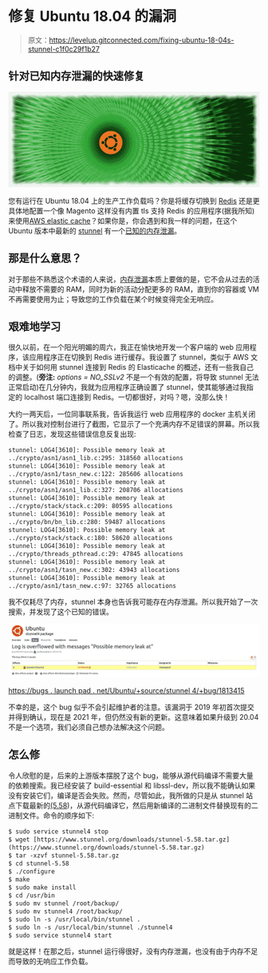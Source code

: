 # 修复 Ubuntu 18.04 的漏洞

> 原文：<https://levelup.gitconnected.com/fixing-ubuntu-18-04s-stunnel-c1f0c29f1b27>

## 针对已知内存泄漏的快速修复

![](img/02f2b6fce5bd557ab4c2699649b894d5.png)

您有运行在 Ubuntu 18.04 上的生产工作负载吗？你是将缓存切换到 [Redis](https://redis.io/) 还是更具体地配置一个像 Magento 这样没有内置 tls 支持 Redis 的应用程序(据我所知)来使用[AWS elastic cache](https://aws.amazon.com/elasticache/redis/)？如果你是，你会遇到和我一样的问题，在这个 Ubuntu 版本中最新的 [stunnel](https://www.stunnel.org/) 有一个[已知的内存泄漏](https://bugs.launchpad.net/ubuntu/+source/stunnel4/+bug/1813415)。

## 那是什么意思？

对于那些不熟悉这个术语的人来说，[内存泄漏](https://en.wikipedia.org/wiki/Memory_leak)本质上要做的是，它不会从过去的活动中释放不需要的 RAM，同时为新的活动分配更多的 RAM，直到你的容器或 VM 不再需要使用为止；导致您的工作负载在某个时候变得完全无响应。

## 艰难地学习

很久以前，在一个阳光明媚的周六，我正在愉快地开发一个客户端的 web 应用程序，该应用程序正在切换到 Redis 进行缓存。我设置了 stunnel，类似于 AWS 文档中关于如何用 stunnel 连接到 Redis 的 Elasticache 的概述，还有一些我自己的调整。(**旁注:** *options = NO_SSLv2* 不是一个有效的配置，将导致 stunnel 无法正常启动)在几分钟内，我就为应用程序正确设置了 stunnel，使其能够通过我指定的 localhost 端口连接到 Redis。一切都很好，对吗？嗯，没那么快！

大约一两天后，一位同事联系我，告诉我运行 web 应用程序的 docker 主机关闭了。所以我对控制台进行了截图，它显示了一个充满内存不足错误的屏幕。所以我检查了日志，发现这些错误信息反复出现:

```
stunnel: LOG4[3610]: Possible memory leak at ../crypto/asn1/asn1_lib.c:295: 318560 allocations
stunnel: LOG4[3610]: Possible memory leak at ../crypto/asn1/tasn_new.c:122: 285606 allocations
stunnel: LOG4[3610]: Possible memory leak at ../crypto/asn1/asn1_lib.c:327: 208706 allocations
stunnel: LOG4[3610]: Possible memory leak at ../crypto/stack/stack.c:209: 80595 allocations
stunnel: LOG4[3610]: Possible memory leak at ../crypto/bn/bn_lib.c:280: 59487 allocations
stunnel: LOG4[3610]: Possible memory leak at ../crypto/stack/stack.c:180: 58620 allocations
stunnel: LOG4[3610]: Possible memory leak at ../crypto/threads_pthread.c:29: 47845 allocations
stunnel: LOG4[3610]: Possible memory leak at ../crypto/asn1/tasn_new.c:302: 43943 allocations
stunnel: LOG4[3610]: Possible memory leak at ../crypto/asn1/tasn_new.c:97: 32765 allocations
```

我不仅耗尽了内存，stunnel 本身也告诉我可能存在内存泄漏。所以我开始了一次搜索，并发现了这个已知的错误。

![](img/a8f257924c86f4a45fd1625e5ec0cf01.png)

[https://bugs . launch pad . net/Ubuntu/+source/stunnel 4/+bug/1813415](https://bugs.launchpad.net/ubuntu/+source/stunnel4/+bug/1813415)

不幸的是，这个 bug 似乎不会引起维护者的注意。该漏洞于 2019 年初首次提交并得到确认，现在是 2021 年，但仍然没有新的更新。这意味着如果升级到 20.04 不是一个选项，我们必须自己想办法解决这个问题。

## 怎么修

令人欣慰的是，后来的上游版本摆脱了这个 bug，能够从源代码编译不需要大量的依赖搜索。我已经安装了 build-essential 和 libssl-dev，所以我不能确认如果没有安装它们，编译是否会失败。然而，尽管如此，我所做的只是从 stunnel 站点下载最新的[(5.58](https://www.stunnel.org/downloads/stunnel-5.58.tar.gz))，从源代码编译它，然后用新编译的二进制文件替换现有的二进制文件。命令的顺序如下:

```
$ sudo service stunnel4 stop
$ wget [https://www.stunnel.org/downloads/stunnel-5.58.tar.gz](https://www.stunnel.org/downloads/stunnel-5.58.tar.gz)
$ tar -xzvf stunnel-5.58.tar.gz
$ cd stunnel-5.58
$ ./configure
$ make
$ sudo make install
$ cd /usr/bin
$ sudo mv stunnel /root/backup/
$ sudo mv stunnel4 /root/backup/
$ sudo ln -s /usr/local/bin/stunnel .
$ sudo ln -s /usr/local/bin/stunnel ./stunnel4
$ sudo service stunnel4 start
```

就是这样！在那之后，stunnel 运行得很好，没有内存泄漏，也没有由于内存不足而导致的无响应工作负载。
